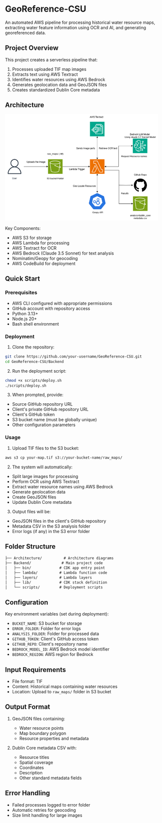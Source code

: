 # GeoReference-CSU

An automated AWS pipeline for processing historical water resource maps, extracting water feature information using OCR and AI, and generating georeferenced data.

## Project Overview

This project creates a serverless pipeline that:
1. Processes uploaded TIF map images
2. Extracts text using AWS Textract
3. Identifies water resources using AWS Bedrock
4. Generates geolocation data and GeoJSON files
5. Creates standardized Dublin Core metadata

## Architecture

![Architecture Diagram](Architecture/architecture.png)

Key Components:
- AWS S3 for storage
- AWS Lambda for processing
- AWS Textract for OCR
- AWS Bedrock (Claude 3.5 Sonnet) for text analysis
- Nominatim/Geopy for geocoding
- AWS CodeBuild for deployment

## Quick Start

### Prerequisites

- AWS CLI configured with appropriate permissions
- GitHub account with repository access
- Python 3.13+
- Node.js 20+
- Bash shell environment

### Deployment

1. Clone the repository:
```bash
git clone https://github.com/your-username/GeoReference-CSU.git
cd GeoReference-CSU/Backend
```

2. Run the deployment script:
```bash
chmod +x scripts/deploy.sh
./scripts/deploy.sh
```

3. When prompted, provide:
- Source GitHub repository URL
- Client's private GitHub repository URL
- Client's GitHub token
- S3 bucket name (must be globally unique)
- Other configuration parameters

### Usage

1. Upload TIF files to the S3 bucket:
```bash
aws s3 cp your-map.tif s3://your-bucket-name/raw_maps/
```

2. The system will automatically:
- Split large images for processing
- Perform OCR using AWS Textract
- Extract water resource names using AWS Bedrock
- Generate geolocation data
- Create GeoJSON files
- Update Dublin Core metadata

3. Output files will be:
- GeoJSON files in the client's GitHub repository
- Metadata CSV in the S3 analysis folder
- Error logs (if any) in the S3 error folder

## Folder Structure

```
├── Architecture/          # Architecture diagrams
├── Backend/              # Main project code
│   ├── bin/             # CDK app entry point
│   ├── lambda/          # Lambda function code
│   ├── layers/          # Lambda layers
│   ├── lib/             # CDK stack definition
│   └── scripts/         # Deployment scripts
```

## Configuration

Key environment variables (set during deployment):
- `BUCKET_NAME`: S3 bucket for storage
- `ERROR_FOLDER`: Folder for error logs
- `ANALYSIS_FOLDER`: Folder for processed data
- `GITHUB_TOKEN`: Client's GitHub access token
- `GITHUB_REPO`: Client's repository name
- `BEDROCK_MODEL_ID`: AWS Bedrock model identifier
- `BEDROCK_REGION`: AWS region for Bedrock

## Input Requirements

- File format: TIF
- Content: Historical maps containing water resources
- Location: Upload to `raw_maps/` folder in S3 bucket

## Output Format

1. GeoJSON files containing:
   - Water resource points
   - Map boundary polygon
   - Resource properties and metadata

2. Dublin Core metadata CSV with:
   - Resource titles
   - Spatial coverage
   - Coordinates
   - Description
   - Other standard metadata fields

## Error Handling

- Failed processes logged to error folder
- Automatic retries for geocoding
- Size limit handling for large images
